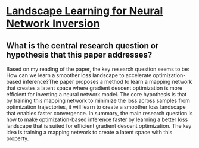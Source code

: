 # [Landscape Learning for Neural Network Inversion](https://arxiv.org/abs/2206.09027)

## What is the central research question or hypothesis that this paper addresses?

 Based on my reading of the paper, the key research question seems to be: How can we learn a smoother loss landscape to accelerate optimization-based inference?The paper proposes a method to learn a mapping network that creates a latent space where gradient descent optimization is more efficient for inverting a neural network model. The core hypothesis is that by training this mapping network to minimize the loss across samples from optimization trajectories, it will learn to create a smoother loss landscape that enables faster convergence. In summary, the main research question is how to make optimization-based inference faster by learning a better loss landscape that is suited for efficient gradient descent optimization. The key idea is training a mapping network to create a latent space with this property.
